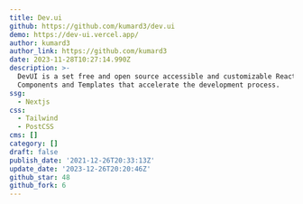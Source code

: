 ```yaml
---
title: Dev.ui
github: https://github.com/kumard3/dev.ui
demo: https://dev-ui.vercel.app/
author: kumard3
author_link: https://github.com/kumard3
date: 2023-11-28T10:27:14.990Z
description: >-
  DevUI is a set free and open source accessible and customizable React
  Components and Templates that accelerate the development process.
ssg:
  - Nextjs
css:
  - Tailwind
  - PostCSS
cms: []
category: []
draft: false
publish_date: '2021-12-26T20:33:13Z'
update_date: '2023-12-26T20:20:46Z'
github_star: 48
github_fork: 6
---
```

